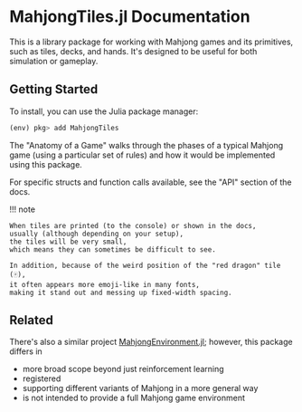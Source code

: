 # MahjongTiles.jl Documentation

This is a library package for working with Mahjong games and its primitives,
such as tiles, decks, and hands. 
It's designed to be useful for both simulation or gameplay.

## Getting Started

To install, you can use the Julia package manager:

```julia
(env) pkg> add MahjongTiles
```

The "Anatomy of a Game" walks through the phases of a typical Mahjong game
(using a particular set of rules)
and how it would be implemented using this package.

For specific structs and function calls available, 
see the "API" section of the docs.

!!! note

    When tiles are printed (to the console) or shown in the docs, 
    usually (although depending on your setup), 
    the tiles will be very small,
    which means they can sometimes be difficult to see.

    In addition, because of the weird position of the "red dragon" tile (🀄),
    it often appears more emoji-like in many fonts,
    making it stand out and messing up fixed-width spacing.


## Related

There's also a similar project [MahjongEnvironment.jl](https://github.com/coldinjection/MahjongEnvironment);
however, this package differs in
- more broad scope beyond just reinforcement learning
- registered
- supporting different variants of Mahjong in a more general way
- is not intended to provide a full Mahjong game environment
